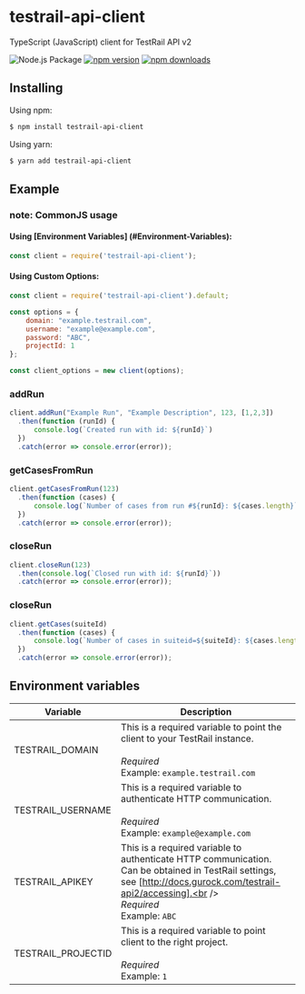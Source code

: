 # testrail-api-client
TypeScript (JavaScript) client for TestRail API v2

![Node.js Package](https://github.com/VoloBro/testrail-api-client/workflows/Node.js%20Package/badge.svg)
[![npm version](https://img.shields.io/npm/v/testrail-api-client.svg?style=flat-square)](https://www.npmjs.com/package/testrail-api-client)
[![npm downloads](https://img.shields.io/npm/dm/testrail-api-client.svg?style=flat-square)](http://npm-stat.com/charts.html?package=testrail-api-client)

## Installing

Using npm:

```bash
$ npm install testrail-api-client
```

Using yarn:

```bash
$ yarn add testrail-api-client
```

## Example

### note: CommonJS usage
#### Using [Environment Variables] (#Environment-Variables):
```js
const client = require('testrail-api-client');
```
#### Using Custom Options:
```js
const client = require('testrail-api-client').default;

const options = {
    domain: "example.testrail.com",
    username: "example@example.com",
    password: "ABC",
    projectId: 1
};

const client_options = new client(options);
```


### addRun
```js
client.addRun("Example Run", "Example Description", 123, [1,2,3])
  .then(function (runId) {
      console.log(`Created run with id: ${runId}`)
  })
  .catch(error => console.error(error));
```

### getCasesFromRun
```js
client.getCasesFromRun(123)
  .then(function (cases) {
      console.log(`Number of cases from run #${runId}: ${cases.length}`)
  })
  .catch(error => console.error(error));
```

### closeRun
```js
client.closeRun(123)
  .then(console.log(`Closed run with id: ${runId}`))
  .catch(error => console.error(error));
```

### closeRun
```js
client.getCases(suiteId)
  .then(function (cases) {
      console.log(`Number of cases in suiteid=${suiteId}: ${cases.length}`);
  })
  .catch(error => console.error(error));
```

## Environment variables
| Variable | Description   |
|-----------|---------------|
| TESTRAIL_DOMAIN                   | This is a required variable to point the client to your TestRail instance.<br /><br />_Required_<br />Example: `example.testrail.com` |
| TESTRAIL_USERNAME                   | This is a required variable to authenticate HTTP communication.<br /><br />_Required_<br />Example: `example@example.com` |
| TESTRAIL_APIKEY                   | This is a required variable to authenticate HTTP communication. Can be obtained in TestRail settings, see [http://docs.gurock.com/testrail-api2/accessing].<br /><br />_Required_<br />Example: `ABC` |
| TESTRAIL_PROJECTID                   | This is a required variable to point client to the right project.<br /><br />_Required_<br />Example: `1` |

